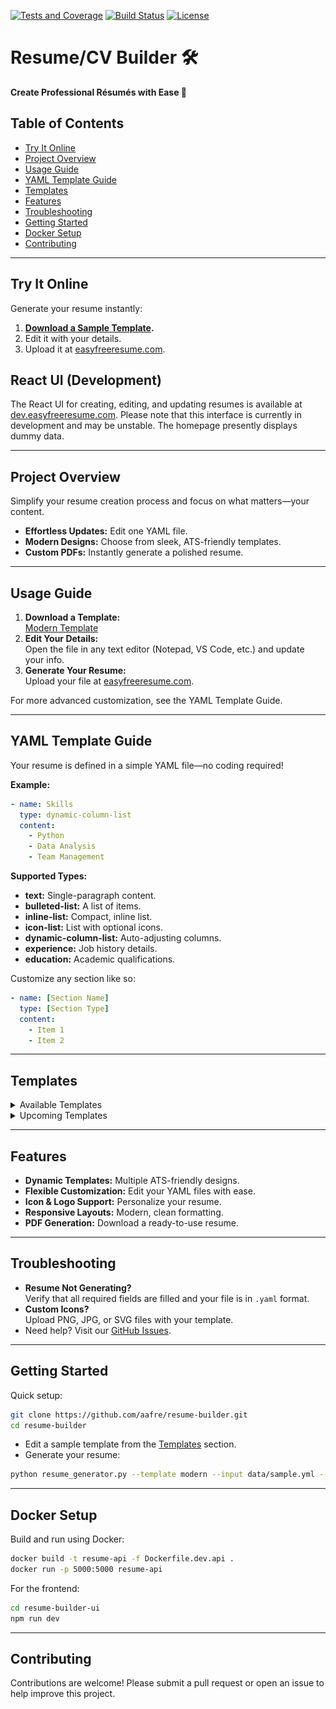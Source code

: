 [![Tests and Coverage](https://github.com/aafre/resume-builder/actions/workflows/test-frontend.yml/badge.svg)](https://github.com/aafre/resume-builder/actions/workflows/test-frontend.yml)
[![Build Status](https://img.shields.io/github/actions/workflow/status/aafre/resume-builder/test-frontend.yml?branch=main)](https://github.com/aafre/resume-builder/actions)
[![License](https://img.shields.io/github/license/aafre/resume-builder.svg)](LICENSE)

# Resume/CV Builder 🛠️
**Create Professional Résumés with Ease 🚀**

## Table of Contents
- [Try It Online](#try-it-online)
- [Project Overview](#project-overview)
- [Usage Guide](#usage-guide)
- [YAML Template Guide](#yaml-template-guide)
- [Templates](#templates)
- [Features](#features)
- [Troubleshooting](#troubleshooting)
- [Getting Started](#getting-started)
- [Docker Setup](#docker-setup)
- [Contributing](#contributing)

---

## Try It Online
Generate your resume instantly:
1. **[Download a Sample Template](samples/modern/).**
2. Edit it with your details.
3. Upload it at [easyfreeresume.com](https://easyfreeresume.com).

## React UI (Development)

The React UI for creating, editing, and updating resumes is available at [dev.easyfreeresume.com](http://dev.easyfreeresume.com). Please note that this interface is currently in development and may be unstable. The homepage presently displays dummy data.


---

## Project Overview
Simplify your resume creation process and focus on what matters—your content.
- **Effortless Updates:** Edit one YAML file.
- **Modern Designs:** Choose from sleek, ATS-friendly templates.
- **Custom PDFs:** Instantly generate a polished resume.

---

## Usage Guide
1. **Download a Template:**  
   [Modern Template](samples/modern/)
2. **Edit Your Details:**  
   Open the file in any text editor (Notepad, VS Code, etc.) and update your info.
3. **Generate Your Resume:**  
   Upload your file at [easyfreeresume.com](https://easyfreeresume.com).

For more advanced customization, see the YAML Template Guide.

---

## YAML Template Guide
Your resume is defined in a simple YAML file—no coding required!

**Example:**
```yaml
- name: Skills
  type: dynamic-column-list
  content:
    - Python
    - Data Analysis
    - Team Management
```

**Supported Types:**
- **text:** Single-paragraph content.
- **bulleted-list:** A list of items.
- **inline-list:** Compact, inline list.
- **icon-list:** List with optional icons.
- **dynamic-column-list:** Auto-adjusting columns.
- **experience:** Job history details.
- **education:** Academic qualifications.

Customize any section like so:
```yaml
- name: [Section Name]
  type: [Section Type]
  content:
    - Item 1
    - Item 2
```

---

## Templates
<details>
  <summary>Available Templates</summary>

**Modern (No Icons)**  
YAML: `samples/modern/john_doe_no_icon.yml`  
![Modern No Icons](docs/templates/modern-no-icons.png)

**Modern (With Icons)**  
YAML: `samples/modern/john_doe.yml`  
![Modern With Icons](docs/templates/modern-with-icons.png)
</details>

<details>
  <summary>Upcoming Templates</summary>

**Minimalist (Work in Progress)**  
![Minimalist](docs/templates/classic-no-icon.png)

**Creative (Planned)**  
YAML: `samples/creative_sample.yml` *(Coming Soon)*
</details>

---

## Features
- **Dynamic Templates:** Multiple ATS-friendly designs.
- **Flexible Customization:** Edit your YAML files with ease.
- **Icon & Logo Support:** Personalize your resume.
- **Responsive Layouts:** Modern, clean formatting.
- **PDF Generation:** Download a ready-to-use resume.

---

## Troubleshooting
- **Resume Not Generating?**  
  Verify that all required fields are filled and your file is in `.yaml` format.
- **Custom Icons?**  
  Upload PNG, JPG, or SVG files with your template.
- Need help? Visit our [GitHub Issues](https://github.com/aafre/resume-builder/issues).

---

## Getting Started
Quick setup:
```bash
git clone https://github.com/aafre/resume-builder.git
cd resume-builder
```
- Edit a sample template from the [Templates](#templates) section.
- Generate your resume:
```bash
python resume_generator.py --template modern --input data/sample.yml --output output/resume.pdf
```

---

## Docker Setup
Build and run using Docker:
```bash
docker build -t resume-api -f Dockerfile.dev.api .
docker run -p 5000:5000 resume-api
```
For the frontend:
```bash
cd resume-builder-ui
npm run dev
```

---

## Contributing
Contributions are welcome! Please submit a pull request or open an issue to help improve this project.
